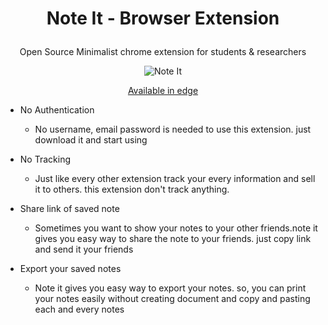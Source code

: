 # <p align="center">Note It -  Browser Extension</p>
<p align="center">Open Source Minimalist chrome extension for students & researchers</p>

<p align="center">
  <img src="https://github.com/yashrajb/note-it-browser-extension-website/blob/master/images/main.gif" alt="Note It"/>
</p>

<p align="center">
  <a href="https://microsoftedge.microsoft.com/addons/detail/note-it/dkmedcbiofmfhblmdbgiidmmajlbbakn">Available in edge</a>
</p>

- No Authentication
  - No username, email password is needed to use this extension. just download it and start using
  
- No Tracking
  - Just like every other extension track your every information and sell it to others. this extension don't    track anything.
 
- Share link of saved note
  - Sometimes you want to show your notes to your other friends.note it gives you easy way to share the note to your friends. just copy link and send it your friends
  
- Export your saved notes
  - Note it gives you easy way to export your notes. so, you can print your notes easily without creating document and copy and pasting each and every notes
